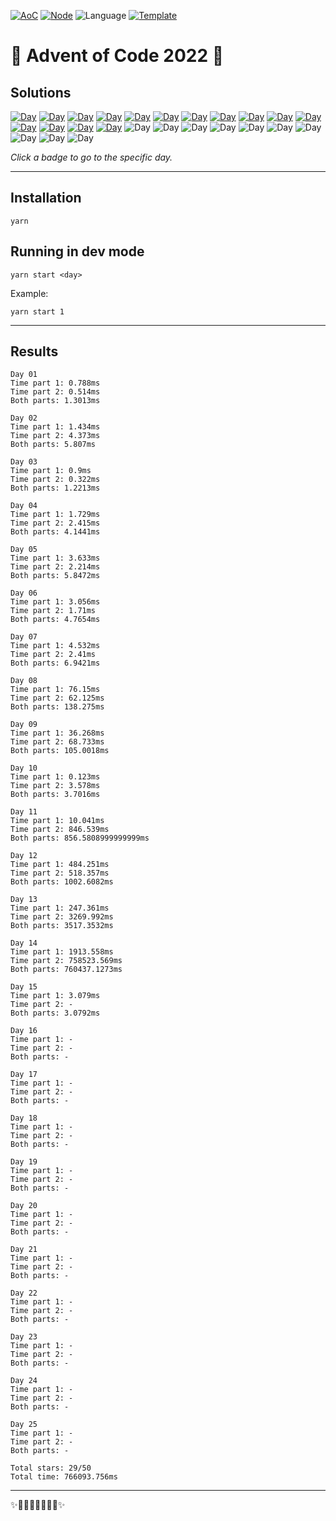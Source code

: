 <!-- Entries between SOLUTIONS and RESULTS tags are auto-generated -->

[![AoC](https://badgen.net/badge/AoC/2022/blue)](https://adventofcode.com/2022)
[![Node](https://badgen.net/badge/Node/v16.13.0+/blue)](https://nodejs.org/en/download/)
![Language](https://badgen.net/badge/Language/TypeScript/blue)
[![Template](https://badgen.net/badge/Template/aocrunner/blue)](https://github.com/caderek/aocrunner)

# 🎄 Advent of Code 2022 🎄

## Solutions

<!--SOLUTIONS-->

[![Day](https://badgen.net/badge/01/%E2%98%85%E2%98%85/green)](src/day01)
[![Day](https://badgen.net/badge/02/%E2%98%85%E2%98%85/green)](src/day02)
[![Day](https://badgen.net/badge/03/%E2%98%85%E2%98%85/green)](src/day03)
[![Day](https://badgen.net/badge/04/%E2%98%85%E2%98%85/green)](src/day04)
[![Day](https://badgen.net/badge/05/%E2%98%85%E2%98%85/green)](src/day05)
[![Day](https://badgen.net/badge/06/%E2%98%85%E2%98%85/green)](src/day06)
[![Day](https://badgen.net/badge/07/%E2%98%85%E2%98%85/green)](src/day07)
[![Day](https://badgen.net/badge/08/%E2%98%85%E2%98%85/green)](src/day08)
[![Day](https://badgen.net/badge/09/%E2%98%85%E2%98%85/green)](src/day09)
[![Day](https://badgen.net/badge/10/%E2%98%85%E2%98%85/green)](src/day10)
[![Day](https://badgen.net/badge/11/%E2%98%85%E2%98%85/green)](src/day11)
[![Day](https://badgen.net/badge/12/%E2%98%85%E2%98%85/green)](src/day12)
[![Day](https://badgen.net/badge/13/%E2%98%85%E2%98%85/green)](src/day13)
[![Day](https://badgen.net/badge/14/%E2%98%85%E2%98%85/green)](src/day14)
[![Day](https://badgen.net/badge/15/%E2%98%85%E2%98%86/yellow)](src/day15)
![Day](https://badgen.net/badge/16/%E2%98%86%E2%98%86/gray)
![Day](https://badgen.net/badge/17/%E2%98%86%E2%98%86/gray)
![Day](https://badgen.net/badge/18/%E2%98%86%E2%98%86/gray)
![Day](https://badgen.net/badge/19/%E2%98%86%E2%98%86/gray)
![Day](https://badgen.net/badge/20/%E2%98%86%E2%98%86/gray)
![Day](https://badgen.net/badge/21/%E2%98%86%E2%98%86/gray)
![Day](https://badgen.net/badge/22/%E2%98%86%E2%98%86/gray)
![Day](https://badgen.net/badge/23/%E2%98%86%E2%98%86/gray)
![Day](https://badgen.net/badge/24/%E2%98%86%E2%98%86/gray)
![Day](https://badgen.net/badge/25/%E2%98%86%E2%98%86/gray)

<!--/SOLUTIONS-->

_Click a badge to go to the specific day._

---

## Installation

```
yarn
```

## Running in dev mode

```
yarn start <day>
```

Example:

```
yarn start 1
```

---

## Results

<!--RESULTS-->

```
Day 01
Time part 1: 0.788ms
Time part 2: 0.514ms
Both parts: 1.3013ms
```

```
Day 02
Time part 1: 1.434ms
Time part 2: 4.373ms
Both parts: 5.807ms
```

```
Day 03
Time part 1: 0.9ms
Time part 2: 0.322ms
Both parts: 1.2213ms
```

```
Day 04
Time part 1: 1.729ms
Time part 2: 2.415ms
Both parts: 4.1441ms
```

```
Day 05
Time part 1: 3.633ms
Time part 2: 2.214ms
Both parts: 5.8472ms
```

```
Day 06
Time part 1: 3.056ms
Time part 2: 1.71ms
Both parts: 4.7654ms
```

```
Day 07
Time part 1: 4.532ms
Time part 2: 2.41ms
Both parts: 6.9421ms
```

```
Day 08
Time part 1: 76.15ms
Time part 2: 62.125ms
Both parts: 138.275ms
```

```
Day 09
Time part 1: 36.268ms
Time part 2: 68.733ms
Both parts: 105.0018ms
```

```
Day 10
Time part 1: 0.123ms
Time part 2: 3.578ms
Both parts: 3.7016ms
```

```
Day 11
Time part 1: 10.041ms
Time part 2: 846.539ms
Both parts: 856.5808999999999ms
```

```
Day 12
Time part 1: 484.251ms
Time part 2: 518.357ms
Both parts: 1002.6082ms
```

```
Day 13
Time part 1: 247.361ms
Time part 2: 3269.992ms
Both parts: 3517.3532ms
```

```
Day 14
Time part 1: 1913.558ms
Time part 2: 758523.569ms
Both parts: 760437.1273ms
```

```
Day 15
Time part 1: 3.079ms
Time part 2: -
Both parts: 3.0792ms
```

```
Day 16
Time part 1: -
Time part 2: -
Both parts: -
```

```
Day 17
Time part 1: -
Time part 2: -
Both parts: -
```

```
Day 18
Time part 1: -
Time part 2: -
Both parts: -
```

```
Day 19
Time part 1: -
Time part 2: -
Both parts: -
```

```
Day 20
Time part 1: -
Time part 2: -
Both parts: -
```

```
Day 21
Time part 1: -
Time part 2: -
Both parts: -
```

```
Day 22
Time part 1: -
Time part 2: -
Both parts: -
```

```
Day 23
Time part 1: -
Time part 2: -
Both parts: -
```

```
Day 24
Time part 1: -
Time part 2: -
Both parts: -
```

```
Day 25
Time part 1: -
Time part 2: -
Both parts: -
```

```
Total stars: 29/50
Total time: 766093.756ms
```

<!--/RESULTS-->

---

✨🎄🎁🎄🎅🎄🎁🎄✨
